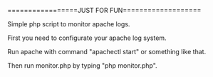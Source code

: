 =================JUST FOR FUN===================

Simple php script to monitor apache logs.

First you need to configurate your apache log system.

Run apache with command "apachectl start" or something like that.

Then run monitor.php by typing "php monitor.php".
